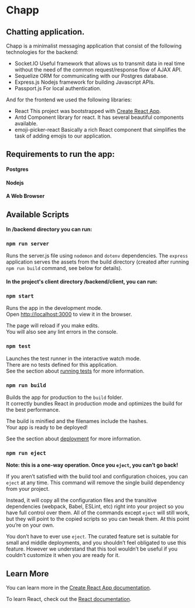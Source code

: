 # Chapp
## Chatting application.

Chapp is a minimalist messaging application that consist of the following technologies for the backend: 
- Socket.IO 
 Useful framework that allows us to transmit data in real time without the need of the common request/response flow of AJAX API. 
- Sequelize 
 ORM for communicating with our Postgres database.
- Express.js
 Nodejs framework for building Javascript APIs.
- Passport.js 
 For local authentication.

And for the frontend we used the following libraries:  
- React 
 This project was bootstrapped with [Create React App](https://github.com/facebook/create-react-app).
- Antd
 Component library for react. It has several beautiful components available. 
- emoji-picker-react
 Basically a rich React component that simplifies the task of adding emojis to our application.
  
## Requirements to run the app:

#### Postgres
#### Nodejs
#### A Web Browser 


## Available Scripts

#### In /backend directory you can run:

### `npm run server`

Runs the server.js file using `nodemon` and `dotenv` dependencies. The `express` application serves the assets from the build directory (created after running `npm run build` command, see below for details).

#### In the project's client directory /backend/client, you can run:

### `npm start`

Runs the app in the development mode.<br />
Open [http://localhost:3000](http://localhost:3000) to view it in the browser.

The page will reload if you make edits.<br />
You will also see any lint errors in the console.

### `npm test`

Launches the test runner in the interactive watch mode.<br />
There are no tests defined for this application.<br />
See the section about [running tests](https://facebook.github.io/create-react-app/docs/running-tests) for more information.

### `npm run build`

Builds the app for production to the `build` folder.<br />
It correctly bundles React in production mode and optimizes the build for the best performance.

The build is minified and the filenames include the hashes.<br />
Your app is ready to be deployed!

See the section about [deployment](https://facebook.github.io/create-react-app/docs/deployment) for more information.

### `npm run eject`

**Note: this is a one-way operation. Once you `eject`, you can’t go back!**

If you aren’t satisfied with the build tool and configuration choices, you can `eject` at any time. This command will remove the single build dependency from your project.

Instead, it will copy all the configuration files and the transitive dependencies (webpack, Babel, ESLint, etc) right into your project so you have full control over them. All of the commands except `eject` will still work, but they will point to the copied scripts so you can tweak them. At this point you’re on your own.

You don’t have to ever use `eject`. The curated feature set is suitable for small and middle deployments, and you shouldn’t feel obligated to use this feature. However we understand that this tool wouldn’t be useful if you couldn’t customize it when you are ready for it.

## Learn More

You can learn more in the [Create React App documentation](https://facebook.github.io/create-react-app/docs/getting-started).

To learn React, check out the [React documentation](https://reactjs.org/).
